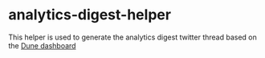 # analytics-digest-helper

This helper is used to generate the analytics digest twitter thread based on the [Dune dashboard](https://dune.com/lido/lido-weekly-digest)
